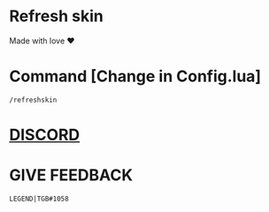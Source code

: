 # Refresh skin  
Made with love :heart:

# Command [Change in Config.lua]
`/refreshskin`

# [DISCORD](https://discord.com/invite/ZBhZ3gQbmU)

# GIVE FEEDBACK
`LEGEND|TGB#1058`
